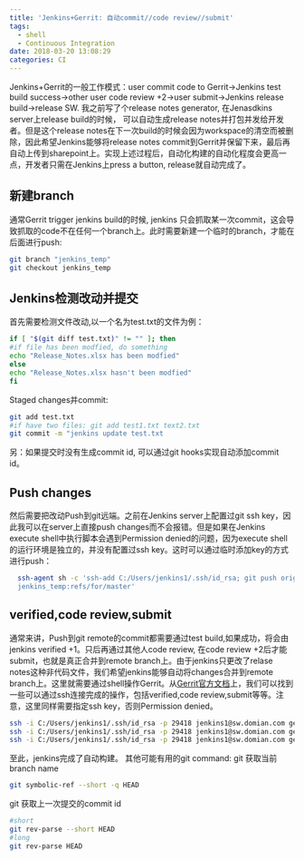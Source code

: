 ```yaml
---
title: 'Jenkins+Gerrit: 自动commit//code review//submit'
tags:
  - shell
  - Continuous Integration
date: 2018-03-20 13:08:29
categories: CI
---
```

  Jenkins+Gerrit的一般工作模式：user commit code to Gerrit->Jenkins test build success->other user code review +2->user submit->Jenkins release build->release SW. 我之前写了个release notes generator, 在Jenasdkins server上release build的时候， 可以自动生成release notes并打包并发给开发者。但是这个release notes在下一次build的时候会因为workspace的清空而被删除，因此希望Jenkins能够将release notes commit到Gerrit并保留下来，最后再自动上传到sharepoint上。实现上述过程后，自动化构建的自动化程度会更高一点，开发者只需在Jenkins上press a button, release就自动完成了。
<!--more-->

## 新建branch
  通常Gerrit trigger jenkins build的时候, jenkins 只会抓取某一次commit，这会导致抓取的code不在任何一个branch上。此时需要新建一个临时的branch，才能在后面进行push:
```sh
git branch "jenkins_temp"
git checkout jenkins_temp
```
## Jenkins检测改动并提交
  首先需要检测文件改动,以一个名为test.txt的文件为例：
```sh
if [ "$(git diff test.txt)" != "" ]; then
#if file has been modfied, do something
echo "Release_Notes.xlsx has been modfied"
else
echo "Release_Notes.xlsx hasn't been modfied"
fi
```
  Staged changes并commit:
```sh
git add test.txt
#if have two files: git add test1.txt text2.txt
git commit -m "jenkins update test.txt
```
另：如果提交时没有生成commit id, 可以通过git hooks实现自动添加commit id。
## Push changes
  然后需要把改动Push到git远端。之前在Jenkins server上配置过git ssh key，因此我可以在server上直接push changes而不会报错。但是如果在Jenkins execute shell中执行脚本会遇到Permission denied的问题，因为execute shell的运行环境是独立的，并没有配置过ssh key。这时可以通过临时添加key的方式进行push：
```sh
  ssh-agent sh -c 'ssh-add C:/Users/jenkins1/.ssh/id_rsa; git push origin
  jenkins_temp:refs/for/master'
```
## verified,code review,submit
  通常来讲，Push到git remote的commit都需要通过test build,如果成功，将会由jenkins verified +1。只后再通过其他人code review, 在code review +2后才能submit，也就是真正合并到remote branch上。由于jenkins只更改了relase notes这种非代码文件，我们希望jenkins能够自动将changes合并到remote branch上。这里就需要通过shell操作Gerrit。从[Gerrit官方文档](https://gerrit-documentation.storage.googleapis.com/Documentation/2.5.1/cmd-review.html)上，我们可以找到一些可以通过ssh连接完成的操作，包括verified,code review,submit等等。注意，这里同样需要指定ssh key，否则Permission denied。
```sh
ssh -i C:/Users/jenkins1/.ssh/id_rsa -p 29418 jenkins1@sw.domian.com gerrit review --verified +1 "$(git rev-parse --short HEAD)"
ssh -i C:/Users/jenkins1/.ssh/id_rsa -p 29418 jenkins1@sw.domian.com gerrit review --code-review +2 "$(git rev-parse --short HEAD)"
ssh -i C:/Users/jenkins1/.ssh/id_rsa -p 29418 jenkins1@sw.domian.com gerrit review -s "$(git rev-parse --short HEAD)"
```
至此，jenkins完成了自动构建。
其他可能有用的git command:
git 获取当前branch name
```sh
git symbolic-ref --short -q HEAD
```
git 获取上一次提交的commit id
```sh
#short
git rev-parse --short HEAD
#long
git rev-parse HEAD
```
